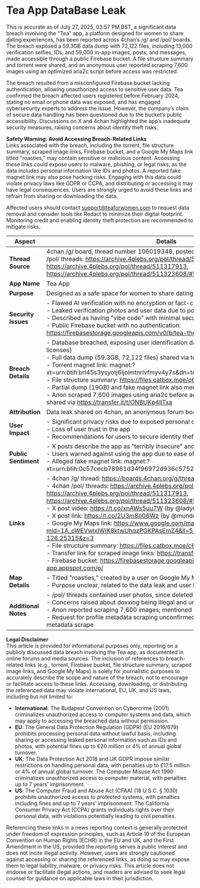 <h1>Tea App DataBase Leak</h1>
This is accurate as of July 27, 2025, 03:57 PM BST, a significant data breach involving the "Tea" app, a platform designed for women to share dating experiences, has been reported across 4chan’s /g/ and /pol/ boards. The breach exposed a 59.3GB data dump with 72,122 files, including 13,000 verification selfies, IDs, and 59,000 in-app images, posts, and messages, made accessible through a public Firebase bucket. A file structure summary and torrent were shared, and an anonymous user reported scraping 7,600 images using an optimized aria2c script before access was restricted.

The breach resulted from a misconfigured Firebase bucket lacking authentication, allowing unauthorized access to sensitive user data. Tea confirmed the breach affected users registered before February 2024, stating no email or phone data was exposed, and has engaged cybersecurity experts to address the issue. However, the company’s claim of secure data handling has been questioned due to the bucket’s public accessibility. Discussions on X and 4chan highlighted the app’s inadequate security measures, raising concerns about identity theft risks.

**Safety Warning: Avoid Accessing Breach-Related Links**  
Links associated with the breach, including the torrent, file structure summary, scraped image links, Firebase bucket, and a Google My Maps link titled "roasties," may contain sensitive or malicious content. Accessing these links could expose users to malware, phishing, or legal risks, as the data includes personal information like IDs and photos. A reported fake magnet link may also pose hacking risks. Engaging with this data could violate privacy laws like GDPR or CCPA, and distributing or accessing it may have legal consequences. Users are strongly urged to avoid these links and refrain from sharing or downloading the data.

Affected users should contact support@teaforwomen.com to request data removal and consider tools like Redact to minimize their digital footprint. Monitoring credit and enabling identity theft protection are recommended to mitigate risks.

| **Aspect**                | **Details**                                                                 |
|---------------------------|-----------------------------------------------------------------------------|
| **Thread Source**         | 4chan /g/ board, thread number 106019348, posted on July 25, 2025, at 13:46:07; /pol/ threads: https://archive.4plebs.org/pol/thread/511313558, https://archive.4plebs.org/pol/thread/511317913, https://archive.4plebs.org/pol/thread/511323608/#511327270 |
| **App Name**              | Tea App                                                                    |
| **Purpose**               | Designed as a safe space for women to share dating experiences             |
| **Security Issues**       | - Flawed AI verification with no encryption or fact-checking<br>- Leaked verification photos and user data due to poor security measures<br>- Described as having "vibe code" with minimal security protocols<br>- Public Firebase bucket with no authentication: https://firebasestorage.googleapis.com/v0/b/tea-the-app.appspot.com/o/ |
| **Breach Details**        | - Database breached, exposing user identification data (e.g., photos, names, driver’s licenses)<br>- Full data dump (59.3GB, 72,122 files) shared via torrent<br>- Torrent magnet link: magnet:?xt=urn:btih:brl45s3ysyotj6ljolmtnrlvfmyv4y7s&dn=tea&xl=59368985613&fc=57794<br>- File structure summary: https://files.catbox.moe/c6ej81.json<br>- Partial dump (19GB) and fake magnet link also mentioned<br>- Anon scraped 7,600 images using aria2c before access was shut down; links shared via https://transfer.it/t/ONBUKp4llTxa |
| **Attribution**    | Data leak shared on 4chan, an anonymous forum board |
| **User Impact**           | - Significant privacy risks due to exposed personal data<br>- Loss of user trust in the app<br>- Recommendations for users to secure identity theft protection and lock credit |
| **Public Sentiment**      | - X posts describe the app as "terribly insecure" and a "piece of shit"<br>- Users warned against using the app due to ease of identity theft<br>- Alleged fake magnet link: magnet:?xt=urn:btih:0c57cecb78961d34f96972d936c5752b315e63f2&dn=tea |
| **Links**       | - 4chan /g/ thread: https://boards.4chan.org/g/thread/106019348<br>- 4chan /pol/ threads: https://archive.4plebs.org/pol/thread/511313558, https://archive.4plebs.org/pol/thread/511317913, https://archive.4plebs.org/pol/thread/511323608/#511327270<br>- X post video: https://t.co/xnAWs5uu7W (by @ladyindev)<br>- X post link: https://t.co/2U3m8o06Wz (by @mundoxretro1)<br>- Google My Maps link: https://www.google.com/maps/d/viewer?mid=1A_cWEVwlxIWiK8ktwUhqzPGKPAsEmZ4&ll=51.80288753348098%2C-126.25315&z=3<br>- File structure summary: https://files.catbox.moe/c6ej81.json<br>- Transfer link for scraped image links: https://transfer.it/t/ONBUKp4llTxa<br>- Firebase bucket: https://firebasestorage.googleapis.com/v0/b/tea-the-app.appspot.com/o/ |
| **Map Details**           | - Titled "roasties," created by a user on Google My Maps<br>- Purpose unclear, related to the data leak and user locations |
| **Additional Notes**      | - /pol/ threads contained user photos, since deleted by moderators ("jannies")<br>- Concerns raised about doxxing being illegal and unethical<br>- Anon reported scraping 7,600 images; mentioned slow script improved with aria2c<br>- Request for profile metadata scraping unconfirmed; no public evidence of API metadata scrape |

**Legal Disclaimer**  
This article is provided for informational purposes only, reporting on a publicly discussed data breach involving the Tea app, as documented in online forums and media sources. The inclusion of references to breach-related links (e.g., torrent, Firebase bucket, file structure summary, scraped image links, and Google My Maps) is solely for journalistic purposes to accurately describe the scope and nature of the breach, not to encourage or facilitate access to these links. Accessing, downloading, or distributing the referenced data may violate international, EU, UK, and US laws, including but not limited to:

- **International**: The Budapest Convention on Cybercrime (2001) criminalizes unauthorized access to computer systems and data, which may apply to accessing the breached data without permission.
- **EU**: The General Data Protection Regulation (GDPR) (EU 2016/679) prohibits processing personal data without lawful basis, including sharing or accessing leaked personal information such as IDs and photos, with potential fines up to €20 million or 4% of annual global turnover.
- **UK**: The Data Protection Act 2018 and UK GDPR impose similar restrictions on handling personal data, with penalties up to £17.5 million or 4% of annual global turnover. The Computer Misuse Act 1990 criminalizes unauthorized access to computer material, with penalties up to 7 years’ imprisonment.
- **US**: The Computer Fraud and Abuse Act (CFAA) (18 U.S.C. § 1030) prohibits unauthorized access to protected systems, with penalties including fines and up to 7 years’ imprisonment. The California Consumer Privacy Act (CCPA) grants individuals rights over their personal data, with violations potentially leading to civil penalties.

Referencing these links in a news reporting context is generally protected under freedom of expression principles, such as Article 10 of the European Convention on Human Rights (ECHR) in the EU and UK, and the First Amendment in the US, provided the reporting serves a public interest and does not incite illegal activity. However, users are strongly cautioned against accessing or sharing the referenced links, as doing so may expose them to legal liability, malware, or privacy risks. This article does not endorse or facilitate illegal actions, and readers are advised to seek legal counsel for guidance on applicable laws in their jurisdiction.